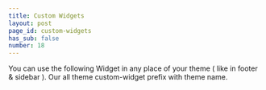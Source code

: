 ```yaml
---
title: Custom Widgets
layout: post
page_id: custom-widgets
has_sub: false
number: 18
---
```


You can use the following Widget in any place of your theme ( like in footer & sidebar ). Our all theme custom-widget prefix with theme name.

<img alt="" src="{{ 'assets/images/koncreate_theme/custom-widget/custom-widget-1.jpg' | relative_url }}">
